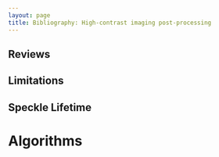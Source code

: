 ```yaml
---
layout: page
title: Bibliography: High-contrast imaging post-processing
---
```


## Reviews 


## Limitations 


## Speckle Lifetime 


# Algorithms



